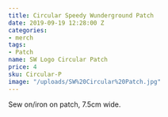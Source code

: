 ```yaml
---
title: Circular Speedy Wunderground Patch
date: 2019-09-19 12:28:00 Z
categories:
- merch
tags:
- Patch
name: SW Logo Circular Patch
price: 4
sku: Circular-P
image: "/uploads/SW%20Circular%20Patch.jpg"
---
```


Sew on/iron on patch, 7.5cm wide.